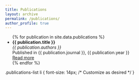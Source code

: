 ```yaml
---
title: Publications
layout: archive
permalink: /publications/
author_profile: true
---
```


<ul class="publications-list">
{% for publication in site.data.publications %}
<li>
    <strong>{{ publication.title }}</strong><br>
    <em>{{ publication.authors }}</em><br>
    Published in {{ publication.journal }}, {{ publication.year }}<br>
    <a href="{{ publication.url }}">Read more</a>
</li>
{% endfor %}
</ul>

.publications-list li {
    font-size: 14px; /* Customize as desired */
}
